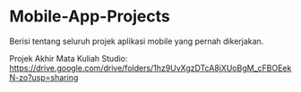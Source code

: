 # Mobile-App-Projects
Berisi tentang seluruh projek aplikasi mobile yang pernah dikerjakan.

Projek Akhir Mata Kuliah Studio: https://drive.google.com/drive/folders/1hz9UvXgzDTcA8jXUoBgM_cFBOEekN-zo?usp=sharing

